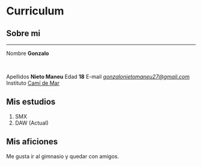 # Curriculum

## Sobre mi
---
 Nombre **Gonzalo** 
 
 &nbsp;
 
 Apellidos **Nieto Maneu**
 Edad **18**
 E-mail *gonzalonietomaneu27@gmail.com*
 Instituto [Camí de Mar](https://www.inscamidemar.cat)

## Mis estudios

1. SMX 
2. DAW (Actual)

## Mis aficiones

Me gusta ir al gimnasio y quedar con amigos.
